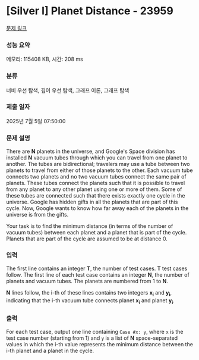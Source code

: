 # [Silver I] Planet Distance - 23959 

[문제 링크](https://www.acmicpc.net/problem/23959) 

### 성능 요약

메모리: 115408 KB, 시간: 208 ms

### 분류

너비 우선 탐색, 깊이 우선 탐색, 그래프 이론, 그래프 탐색

### 제출 일자

2025년 7월 5일 07:50:00

### 문제 설명

<p>There are <b>N</b> planets in the universe, and Google's Space division has installed <b>N</b> vacuum tubes through which you can travel from one planet to another. The tubes are bidirectional; travelers may use a tube between two planets to travel from either of those planets to the other. Each vacuum tube connects two planets and no two vacuum tubes connect the same pair of planets. These tubes connect the planets such that it is possible to travel from any planet to any other planet using one or more of them. Some of these tubes are connected such that there exists exactly one cycle in the universe. Google has hidden gifts in all the planets that are part of this cycle. Now, Google wants to know how far away each of the planets in the universe is from the gifts.</p>

<p>Your task is to find the minimum distance (in terms of the number of vacuum tubes) between each planet and a planet that is part of the cycle. Planets that are part of the cycle are assumed to be at distance 0.</p>

### 입력 

 <p>The first line contains an integer <b>T</b>, the number of test cases. <b>T</b> test cases follow. The first line of each test case contains an integer <b>N</b>, the number of planets and vacuum tubes. The planets are numbered from 1 to <b>N</b>.</p>

<p><b>N</b> lines follow, the i-th of these lines contains two integers <b>x<sub>i</sub></b> and <b>y<sub>i</sub></b>, indicating that the i-th vacuum tube connects planet <b>x<sub>i</sub></b> and planet <b>y<sub>i</sub></b>.</p>

### 출력 

 <p>For each test case, output one line containing <code>Case #x: y</code>, where <code>x</code> is the test case number (starting from 1) and <code>y</code> is a list of <b>N</b> space-separated values in which the i-th value represents the minimum distance between the i-th planet and a planet in the cycle.</p>


